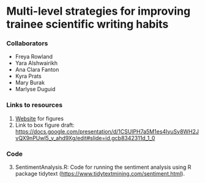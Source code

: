 # Multi-level strategies for improving trainee scientific writing habits

### Collaborators
- Freya Rowland
- Yara Alshwairikh
- Ana Clara Fanton
- Kyra Prats
- Mary Burak
- Marlyse Duguid

### Links to resources
1) [Website](<https://coolors.co/405364-585b74-6c5b7b-966480-c6798f-df858e-eda09c> "Color palette") for figures
2) Link to box figure draft: https://docs.google.com/presentation/d/1CSUlPH7a5M1es4IyuSy8WH2JvQX9nPUwl5_y_ahd9Xg/edit#slide=id.gcb8342311d_1_0


### Code
3) SentimentAnalysis.R: Code for running the sentiment analysis using R package tidytext (https://www.tidytextmining.com/sentiment.html).
